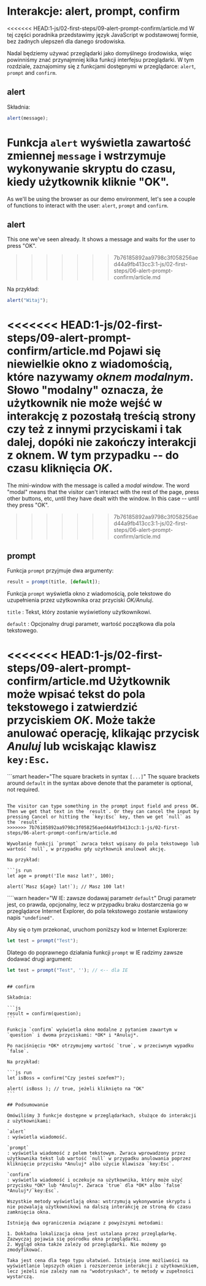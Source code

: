 # Interakcje: alert, prompt, confirm

<<<<<<< HEAD:1-js/02-first-steps/09-alert-prompt-confirm/article.md
W tej części poradnika przedstawimy język JavaScript w podstawowej formie, bez żadnych ulepszeń dla danego środowiska.

Nadal będziemy używać przeglądarki jako domyślnego środowiska, więc powinniśmy znać przynajmniej kilka funkcji interfejsu przeglądarki. W tym rozdziale, zaznajomimy się z funkcjami dostępnymi w przeglądarce: `alert`, `prompt` and `confirm`.

## alert

Składnia:

```js
alert(message);
```

Funkcja `alert` wyświetla zawartość zmiennej `message` i wstrzymuje wykonywanie skryptu do czasu, kiedy użytkownik kliknie "OK".
=======
As we'll be using the browser as our demo environment, let's see a couple of functions to interact with the user: `alert`, `prompt` and `confirm`.

## alert

This one we've seen already. It shows a message and waits for the user to press "OK".
>>>>>>> 7b76185892aa9798c3f058256aed44a9fb413cc3:1-js/02-first-steps/06-alert-prompt-confirm/article.md

Na przykład:

```js run
alert("Witaj");
```

<<<<<<< HEAD:1-js/02-first-steps/09-alert-prompt-confirm/article.md
Pojawi się niewielkie okno z wiadomością, które nazywamy *oknem modalnym*. Słowo "modalny" oznacza, że użytkownik nie może wejść w interakcję z pozostałą treścią strony czy też z innymi przyciskami i tak dalej, dopóki nie zakończy interakcji z oknem. W tym przypadku -- do czasu kliknięcia *OK*.
=======
The mini-window with the message is called a *modal window*. The word "modal" means that the visitor can't interact with the rest of the page, press other buttons, etc, until they have dealt with the window. In this case -- until they press "OK".
>>>>>>> 7b76185892aa9798c3f058256aed44a9fb413cc3:1-js/02-first-steps/06-alert-prompt-confirm/article.md

## prompt

Funkcja `prompt` przyjmuje dwa argumenty:

```js no-beautify
result = prompt(title, [default]);
```

Funkcja `prompt` wyświetla okno z wiadomością, pole tekstowe do uzupełnienia przez użytkownika oraz przyciski *OK/Anuluj*.

`title`
: Tekst, który zostanie wyświetlony użytkownikowi.

`default`
: Opcjonalny drugi parametr, wartość początkowa dla pola tekstowego.

<<<<<<< HEAD:1-js/02-first-steps/09-alert-prompt-confirm/article.md
Użytkownik może wpisać tekst do pola tekstowego i zatwierdzić przyciskiem *OK*. Może także anulować operację, klikając przycisk *Anuluj* lub wciskając klawisz `key:Esc`.
=======
```smart header="The square brackets in syntax `[...]`"
The square brackets around `default` in the syntax above denote that the parameter is optional, not required.
```

The visitor can type something in the prompt input field and press OK. Then we get that text in the `result`. Or they can cancel the input by pressing Cancel or hitting the `key:Esc` key, then we get `null` as the `result`.
>>>>>>> 7b76185892aa9798c3f058256aed44a9fb413cc3:1-js/02-first-steps/06-alert-prompt-confirm/article.md

Wywołanie funkcji `prompt` zwraca tekst wpisany do pola tekstowego lub wartość `null`, w przypadku gdy użytkownik anulował akcję.

Na przykład:

```js run
let age = prompt('Ile masz lat?', 100);

alert(`Masz ${age} lat!`); // Masz 100 lat!
```

````warn header="W IE: zawsze dodawaj parametr `default`"
Drugi parametr jest, co prawda, opcjonalny, lecz w przypadku braku dostarczenia go w przeglądarce Internet Explorer, do pola tekstowego zostanie wstawiony napis `"undefined"`.

Aby się o tym przekonać, uruchom poniższy kod w Internet Explorerze:

```js run
let test = prompt("Test");
```

Dlatego do poprawnego działania funkcji `prompt` w IE radzimy zawsze dodawać drugi argument:

```js run
let test = prompt("Test", ''); // <-- dla IE
```
````

## confirm

Składnia:

```js
result = confirm(question);
```

Funkcja `confirm` wyświetla okno modalne z pytaniem zawartym w `question` i dwoma przyciskami: *OK* i *Anuluj*.

Po naciśnięciu *OK* otrzymujemy wartość `true`, w przeciwnym wypadku `false`.

Na przykład:

```js run
let isBoss = confirm("Czy jesteś szefem?");

alert( isBoss ); // true, jeżeli kliknięto na "OK"
```

## Podsumowanie

Omówiliśmy 3 funkcje dostępne w przeglądarkach, służące do interakcji z użytkownikami:

`alert`
: wyświetla wiadomość.

`prompt`
: wyświetla wiadomość z polem tekstowym. Zwraca wprowadzony przez użytkownika tekst lub wartość `null` w przypadku anulowania poprzez kliknięcie przycisku *Anuluj* albo użycie klawisza `key:Esc`.

`confirm`
: wyświetla wiadomość i oczekuje na użytkownika, który może użyć przycisku *OK* lub *Anuluj*. Zwraca `true` dla *OK* albo `false` *Anuluj*/`key:Esc`.

Wszystkie metody wyświetlają okna: wstrzymują wykonywanie skryptu i nie pozwalają użytkownikowi na dalszą interakcję ze stroną do czasu zamknięcia okna.

Istnieją dwa ograniczenia związane z powyższymi metodami:

1. Dokładna lokalizacja okna jest ustalana przez przeglądarkę. Zazwyczaj pojawia się pośrodku okna przeglądarki.
2. Wygląd okna także zależy od przeglądarki. Nie możemy go zmodyfikować.

Taka jest cena dla tego typu ułatwień. Istnieją inne możliwości na wyświetlanie lepszych okien i rozszerzenie interakcji z użytkownikiem, lecz jeżeli nie zależy nam na "wodotryskach", te metody w zupełności wystarczą.